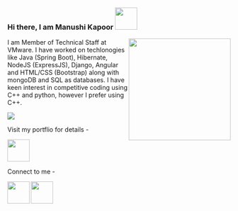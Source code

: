 ### Hi there,  I am Manushi Kapoor    <img src="https://media.giphy.com/media/mGcNjsfWAjY5AEZNw6/giphy.gif" width="50">

<img align='right' src="https://media1.giphy.com/media/du3J3cXyzhj75IOgvA/200.webp?cid=ecf05e47e2efb8d7f7b1bd09baa8df6381d160134e5cc619&rid=200.webp" width="230">
  
I am Member of Technical Staff at VMware. I have worked on techlonogies like Java (Spring Boot), Hibernate, NodeJS (ExpressJS), Django, Angular and HTML/CSS (Bootstrap) along with mongoDB and SQL as databases. I have keen interest in competitive coding using C++ and python, however I prefer using C++.  
  
  
  <img src="https://github-readme-stats.vercel.app/api/top-langs/?username=manushikapoor&layout=compact&theme=dark"/>  
  
  

Visit my portflio for details - 
  
<a href="https://manushikapoor.github.io/">
  <img   src="https://img.icons8.com/bubbles/2x/monitor.png" width="50">
</a>  
  
   
   


  
  
  
  
Connect to me -  


  <a href="https://www.linkedin.com/in/manushi-kapoor-b628b5180/">
  <img  align="left"src="https://img.icons8.com/bubbles/50/000000/linkedin.png" width="50">
</a> 
<a href="mailto: manushikapoor@gmail.com">
  <img align="left" src="https://img.icons8.com/bubbles/2x/gmail.png" width="50">
</a>  

  
  

<!--
**manushikapoor/manushikapoor** is a ✨ _special_ ✨ repository because its `README.md` (this file) appears on your GitHub profile.

Here are some ideas to get you started:

- 🔭 I’m currently working on ...
- 🌱 I’m currently learning ...
- 👯 I’m looking to collaborate on ...
- 🤔 I’m looking for help with ...
- 💬 Ask me about ...
- 📫 How to reach me: ...
- 😄 Pronouns: ...
- ⚡ Fun fact: ...
-->
